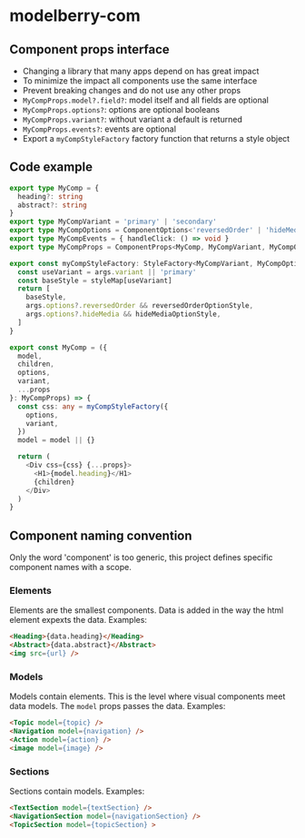 # modelberry-com

## Component props interface

- Changing a library that many apps depend on has great impact
- To minimize the impact all components use the same interface
- Prevent breaking changes and do not use any other props
- `MyCompProps.model?.field?`: model itself and all fields are optional
- `MyCompProps.options?`: options are optional booleans
- `MyCompProps.variant?`: without variant a default is returned
- `MyCompProps.events?`: events are optional
- Export a `myCompStyleFactory` factory function that returns a style object

## Code example

```ts
export type MyComp = {
  heading?: string
  abstract?: string
}
export type MyCompVariant = 'primary' | 'secondary'
export type MyCompOptions = ComponentOptions<'reversedOrder' | 'hideMedia'> 
export type MyCompEvents = { handleClick: () => void }
export type MyCompProps = ComponentProps<MyComp, MyCompVariant, MyCompOptions>['div']

export const myCompStyleFactory: StyleFactory<MyCompVariant, MyCompOptions> = (args) => {
  const useVariant = args.variant || 'primary'
  const baseStyle = styleMap[useVariant]
  return [
    baseStyle,
    args.options?.reversedOrder && reversedOrderOptionStyle,
    args.options?.hideMedia && hideMediaOptionStyle,
  ]
}

export const MyComp = ({
  model,
  children,
  options,
  variant,
  ...props
}: MyCompProps) => {
  const css: any = myCompStyleFactory({
    options,
    variant,
  })
  model = model || {}

  return (
    <Div css={css} {...props}>
      <H1>{model.heading}</H1>
      {children}
    </Div>
  )
}
```

## Component naming convention

Only the word 'component' is too generic, this project defines specific
component names with a scope.

### Elements

Elements are the smallest components. Data is added in the way the html element
expexts the data. Examples:

```html
<Heading>{data.heading}</Heading>
<Abstract>{data.abstract}</Abstract>
<img src={url} />
```

### Models

Models contain elements. This is the level where visual components meet data
models. The `model` props passes the data. Examples:

```html
<Topic model={topic} />
<Navigation model={navigation} />
<Action model={action} />
<image model={image} />
```

### Sections

Sections contain models. Examples:

```html
<TextSection model={textSection} />
<NavigationSection model={navigationSection} />
<TopicSection model={topicSection} >
```
